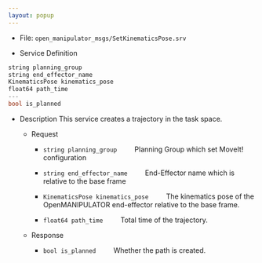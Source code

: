 ```yaml
---
layout: popup
---
```


- File: `open_manipulator_msgs/SetKinematicsPose.srv`

- Service Definition
 ```c
string planning_group
string end_effector_name
KinematicsPose kinematics_pose
float64 path_time
---
bool is_planned
```

- Description
This service creates a trajectory in the task space.

  - Request
    * `string planning_group`
&emsp;&emsp; Planning Group which set MoveIt! configuration

    * `string end_effector_name`
&emsp;&emsp; End-Effector name which is relative to the base frame

    * `KinematicsPose kinematics_pose`
&emsp;&emsp; The kinematics pose of the OpenMANIPULATOR end-effector relative to the base frame.

    * `float64 path_time`
&emsp;&emsp; Total time of the trajectory.

  - Response
    * `bool is_planned`
&emsp;&emsp; Whether the path is created.

[open_manipulator_msgs/KinematicsPose]: /docs/en/popup/open_manipulator_msgs_KinematicsPose/

